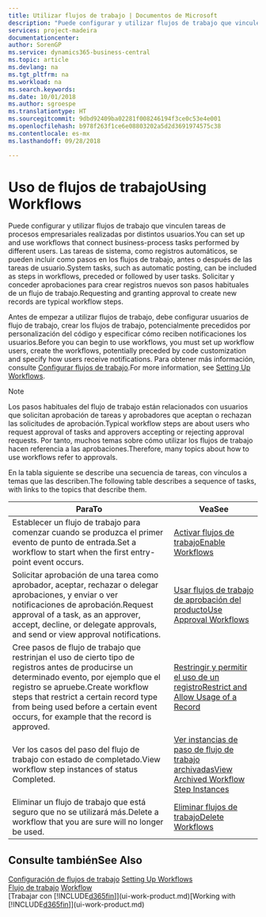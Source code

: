 ```yaml
---
title: Utilizar flujos de trabajo | Documentos de Microsoft
description: "Puede configurar y utilizar flujos de trabajo que vinculen tareas de procesos empresariales realizadas por distintos usuarios. Las tareas de sistema, como registros automáticos, se pueden incluir como pasos en los flujos de trabajo, antes o después de las tareas de usuario. Solicitar y conceder aprobaciones para crear registros nuevos son pasos habituales de un flujo de trabajo."
services: project-madeira
documentationcenter: 
author: SorenGP
ms.service: dynamics365-business-central
ms.topic: article
ms.devlang: na
ms.tgt_pltfrm: na
ms.workload: na
ms.search.keywords: 
ms.date: 10/01/2018
ms.author: sgroespe
ms.translationtype: HT
ms.sourcegitcommit: 9dbd92409ba02281f008246194f3ce0c53e4e001
ms.openlocfilehash: b978f263f1ce6e08803202a5d2d3691974575c38
ms.contentlocale: es-mx
ms.lasthandoff: 09/28/2018

---
```

# <a name="using-workflows"></a><span data-ttu-id="59e82-105">Uso de flujos de trabajo</span><span class="sxs-lookup"><span data-stu-id="59e82-105">Using Workflows</span></span>
<span data-ttu-id="59e82-106">Puede configurar y utilizar flujos de trabajo que vinculen tareas de procesos empresariales realizadas por distintos usuarios.</span><span class="sxs-lookup"><span data-stu-id="59e82-106">You can set up and use workflows that connect business-process tasks performed by different users.</span></span> <span data-ttu-id="59e82-107">Las tareas de sistema, como registros automáticos, se pueden incluir como pasos en los flujos de trabajo, antes o después de las tareas de usuario.</span><span class="sxs-lookup"><span data-stu-id="59e82-107">System tasks, such as automatic posting, can be included as steps in workflows, preceded or followed by user tasks.</span></span> <span data-ttu-id="59e82-108">Solicitar y conceder aprobaciones para crear registros nuevos son pasos habituales de un flujo de trabajo.</span><span class="sxs-lookup"><span data-stu-id="59e82-108">Requesting and granting approval to create new records are typical workflow steps.</span></span>  

 <span data-ttu-id="59e82-109">Antes de empezar a utilizar flujos de trabajo, debe configurar usuarios de flujo de trabajo, crear los flujos de trabajo, potencialmente precedidos por personalización del código y especificar cómo reciben notificaciones los usuarios.</span><span class="sxs-lookup"><span data-stu-id="59e82-109">Before you can begin to use workflows, you must set up workflow users, create the workflows, potentially preceded by code customization and specify how users receive notifications.</span></span> <span data-ttu-id="59e82-110">Para obtener más información, consulte [Configurar flujos de trabajo](across-set-up-workflows.md).</span><span class="sxs-lookup"><span data-stu-id="59e82-110">For more information, see [Setting Up Workflows](across-set-up-workflows.md).</span></span>  

> [!NOTE]  
>  <span data-ttu-id="59e82-111">Los pasos habituales del flujo de trabajo están relacionados con usuarios que solicitan aprobación de tareas y aprobadores que aceptan o rechazan las solicitudes de aprobación.</span><span class="sxs-lookup"><span data-stu-id="59e82-111">Typical workflow steps are about users who request approval of tasks and approvers accepting or rejecting approval requests.</span></span> <span data-ttu-id="59e82-112">Por tanto, muchos temas sobre cómo utilizar los flujos de trabajo hacen referencia a las aprobaciones.</span><span class="sxs-lookup"><span data-stu-id="59e82-112">Therefore, many topics about how to use workflows refer to approvals.</span></span>  

 <span data-ttu-id="59e82-113">En la tabla siguiente se describe una secuencia de tareas, con vínculos a temas que las describen.</span><span class="sxs-lookup"><span data-stu-id="59e82-113">The following table describes a sequence of tasks, with links to the topics that describe them.</span></span>  

|<span data-ttu-id="59e82-114">**Para**</span><span class="sxs-lookup"><span data-stu-id="59e82-114">**To**</span></span>|<span data-ttu-id="59e82-115">**Vea**</span><span class="sxs-lookup"><span data-stu-id="59e82-115">**See**</span></span>|  
|------------|-------------|  
|<span data-ttu-id="59e82-116">Establecer un flujo de trabajo para comenzar cuando se produzca el primer evento de punto de entrada.</span><span class="sxs-lookup"><span data-stu-id="59e82-116">Set a workflow to start when the first entry-point event occurs.</span></span>|[<span data-ttu-id="59e82-117">Activar flujos de trabajo</span><span class="sxs-lookup"><span data-stu-id="59e82-117">Enable Workflows</span></span>](across-how-to-enable-workflows.md)|  
|<span data-ttu-id="59e82-118">Solicitar aprobación de una tarea como aprobador, aceptar, rechazar o delegar aprobaciones, y enviar o ver notificaciones de aprobación.</span><span class="sxs-lookup"><span data-stu-id="59e82-118">Request approval of a task, as an approver, accept, decline, or delegate approvals, and send or view approval notifications.</span></span>|[<span data-ttu-id="59e82-119">Usar flujos de trabajo de aprobación del producto</span><span class="sxs-lookup"><span data-stu-id="59e82-119">Use Approval Workflows</span></span>](across-how-use-approval-workflows.md)|  
|<span data-ttu-id="59e82-120">Cree pasos de flujo de trabajo que restrinjan el uso de cierto tipo de registros antes de producirse un determinado evento, por ejemplo que el registro se apruebe.</span><span class="sxs-lookup"><span data-stu-id="59e82-120">Create workflow steps that restrict a certain record type from being used before a certain event occurs, for example that the record is approved.</span></span>|[<span data-ttu-id="59e82-121">Restringir y permitir el uso de un registro</span><span class="sxs-lookup"><span data-stu-id="59e82-121">Restrict and Allow Usage of a Record</span></span>](across-how-to-restrict-and-allow-usage-of-a-record.md)|  
|<span data-ttu-id="59e82-122">Ver los casos del paso del flujo de trabajo con estado de completado.</span><span class="sxs-lookup"><span data-stu-id="59e82-122">View workflow step instances of status Completed.</span></span>|[<span data-ttu-id="59e82-123">Ver instancias de paso de flujo de trabajo archivadas</span><span class="sxs-lookup"><span data-stu-id="59e82-123">View Archived Workflow Step Instances</span></span>](across-how-to-view-archived-workflow-step-instances.md)|  
|<span data-ttu-id="59e82-124">Eliminar un flujo de trabajo que está seguro que no se utilizará más.</span><span class="sxs-lookup"><span data-stu-id="59e82-124">Delete a workflow that you are sure will no longer be used.</span></span>|[<span data-ttu-id="59e82-125">Eliminar flujos de trabajo</span><span class="sxs-lookup"><span data-stu-id="59e82-125">Delete Workflows</span></span>](across-how-to-delete-workflows.md)|  

## <a name="see-also"></a><span data-ttu-id="59e82-126">Consulte también</span><span class="sxs-lookup"><span data-stu-id="59e82-126">See Also</span></span>  
<span data-ttu-id="59e82-127">[Configuración de flujos de trabajo](across-set-up-workflows.md) </span><span class="sxs-lookup"><span data-stu-id="59e82-127">[Setting Up Workflows](across-set-up-workflows.md) </span></span>  
<span data-ttu-id="59e82-128">[Flujo de trabajo](across-workflow.md) </span><span class="sxs-lookup"><span data-stu-id="59e82-128">[Workflow](across-workflow.md) </span></span>  
<span data-ttu-id="59e82-129">[Trabajar con [!INCLUDE[d365fin](includes/d365fin_md.md)]](ui-work-product.md)</span><span class="sxs-lookup"><span data-stu-id="59e82-129">[Working with [!INCLUDE[d365fin](includes/d365fin_md.md)]](ui-work-product.md)</span></span>

